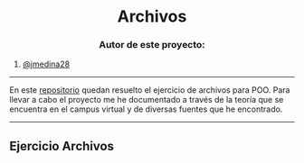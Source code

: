 <h1 align="center">Archivos</h1>

<h3 align="center">Autor de este proyecto:</h3>

1. [@jmedina28](https://github.com/jmedina28)
---
En este [repositorio](https://github.com/jmedina28/ArchivosPOO) quedan resuelto el ejercicio de archivos para POO. Para llevar a cabo el proyecto me he documentado a través de la teoría que se encuentra en el campus virtual y de diversas fuentes que he encontrado.
***
## Ejercicio Archivos

